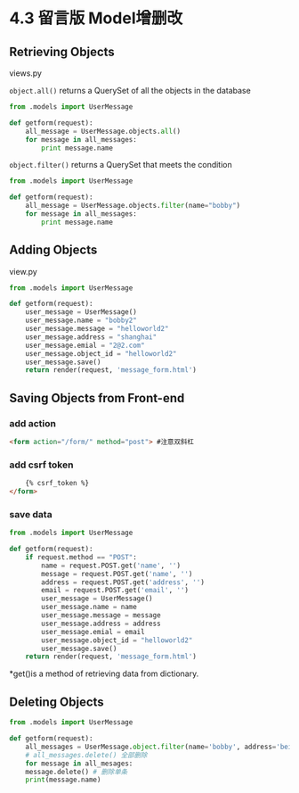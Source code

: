 # 4.3 留言版 Model增删改
## Retrieving Objects
views.py

`object.all()` returns a QuerySet of all the objects in the database

```python
from .models import UserMessage

def getform(request):
	all_message = UserMessage.objects.all()
	for message in all_messages:
		print message.name
```
`object.filter()` returns a QuerySet that meets the condition 

```python
from .models import UserMessage

def getform(request):
	all_message = UserMessage.objects.filter(name="bobby")
	for message in all_messages:
		print message.name
```

## Adding Objects

view.py

```python
from .models import UserMessage

def getform(request):
	user_message = UserMessage()
	user_message.name = "bobby2"
	user_message.message = "helloworld2"
	user_message.address = "shanghai"
	user_message.emial = "2@2.com"
	user_message.object_id = "helloworld2"
	user_message.save()
	return render(request, 'message_form.html')
```

## Saving Objects from Front-end

### add action
```html
<form action="/form/" method="post"> #注意双斜杠
```
### add csrf token
```html
	{% csrf_token %}
</form>
```
### save data
```python
from .models import UserMessage

def getform(request):
	if request.method == "POST":
		name = request.POST.get('name', '')
		message = request.POST.get('name', '')
		address = request.POST.get('address', '')
		email = request.POST.get('email', '')
		user_message = UserMessage()
		user_message.name = name
		user_message.message = message
		user_message.address = address
		user_message.emial = email
		user_message.object_id = "helloworld2"
		user_message.save()
	return render(request, 'message_form.html')

```
*get()is a method of retrieving data from dictionary. 

## Deleting Objects
 
```python
from .models import UserMessage

def getform(request):
	all_messages = UserMessage.object.filter(name='bobby', address='beijing') 
	# all_messages.delete() 全部删除
	for message in all_mesages:
	message.delete() # 删除单条
	print(message.name)
```